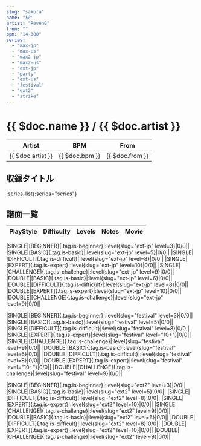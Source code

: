 ```yaml
---
slug: "sakura"
name: "桜"
artist: "RevenG"
from: ""
bpm: "14-300"
series:
  - "max-jp"
  - "max-us"
  - "max2-jp"
  - "max2-us"
  - "ext-jp"
  - "party"
  - "ext-us"
  - "festival"
  - "ext2"
  - "strike"
---
```


# {{ $doc.name }} / {{ $doc.artist }}

|Artist|BPM|From|
|------|---|----|
|{{ $doc.artist }}|{{ $doc.bpm }}|{{ $doc.from }}|

## 収録タイトル

:series-list{:series="series"}

## 譜面一覧

|PlayStyle|Difficulty|Levels|Notes|Movie|
|---------|----------|------|-----|-----|
<!-- ext-jp -->
|SINGLE|[BEGINNER]{.tag.is-beginner}|:level{slug="ext-jp" level=3}|0/0||
|SINGLE|[BASIC]{.tag.is-basic}|:level{slug="ext-jp" level=5}|0/0||
|SINGLE|[DIFFICULT]{.tag.is-difficult}|:level{slug="ext-jp" level=8}|0/0||
|SINGLE|[EXPERT]{.tag.is-expert}|:level{slug="ext-jp" level=10}|0/0||
|SINGLE|[CHALLENGE]{.tag.is-challenge}|:level{slug="ext-jp" level=9}|0/0||
|DOUBLE|[BASIC]{.tag.is-basic}|:level{slug="ext-jp" level=6}|0/0||
|DOUBLE|[DIFFICULT]{.tag.is-difficult}|:level{slug="ext-jp" level=8}|0/0||
|DOUBLE|[EXPERT]{.tag.is-expert}|:level{slug="ext-jp" level=10}|0/0||
|DOUBLE|[CHALLENGE]{.tag.is-challenge}|:level{slug="ext-jp" level=9}|0/0||
<!-- festival -->
|SINGLE|[BEGINNER]{.tag.is-beginner}|:level{slug="festival" level=3}|0/0||
|SINGLE|[BASIC]{.tag.is-basic}|:level{slug="festival" level=5}|0/0||
|SINGLE|[DIFFICULT]{.tag.is-difficult}|:level{slug="festival" level=8}|0/0||
|SINGLE|[EXPERT]{.tag.is-expert}|:level{slug="festival" level="10+"}|0/0||
|SINGLE|[CHALLENGE]{.tag.is-challenge}|:level{slug="festival" level=9}|0/0||
|DOUBLE|[BASIC]{.tag.is-basic}|:level{slug="festival" level=6}|0/0||
|DOUBLE|[DIFFICULT]{.tag.is-difficult}|:level{slug="festival" level=8}|0/0||
|DOUBLE|[EXPERT]{.tag.is-expert}|:level{slug="festival" level="10+"}|0/0||
|DOUBLE|[CHALLENGE]{.tag.is-challenge}|:level{slug="festival" level=9}|0/0||
<!-- ext2 -->
|SINGLE|[BEGINNER]{.tag.is-beginner}|:level{slug="ext2" level=3}|0/0||
|SINGLE|[BASIC]{.tag.is-basic}|:level{slug="ext2" level=5}|0/0||
|SINGLE|[DIFFICULT]{.tag.is-difficult}|:level{slug="ext2" level=8}|0/0||
|SINGLE|[EXPERT]{.tag.is-expert}|:level{slug="ext2" level=10}|0/0||
|SINGLE|[CHALLENGE]{.tag.is-challenge}|:level{slug="ext2" level=9}|0/0||
|DOUBLE|[BASIC]{.tag.is-basic}|:level{slug="ext2" level=6}|0/0||
|DOUBLE|[DIFFICULT]{.tag.is-difficult}|:level{slug="ext2" level=8}|0/0||
|DOUBLE|[EXPERT]{.tag.is-expert}|:level{slug="ext2" level=10}|0/0||
|DOUBLE|[CHALLENGE]{.tag.is-challenge}|:level{slug="ext2" level=9}|0/0||
